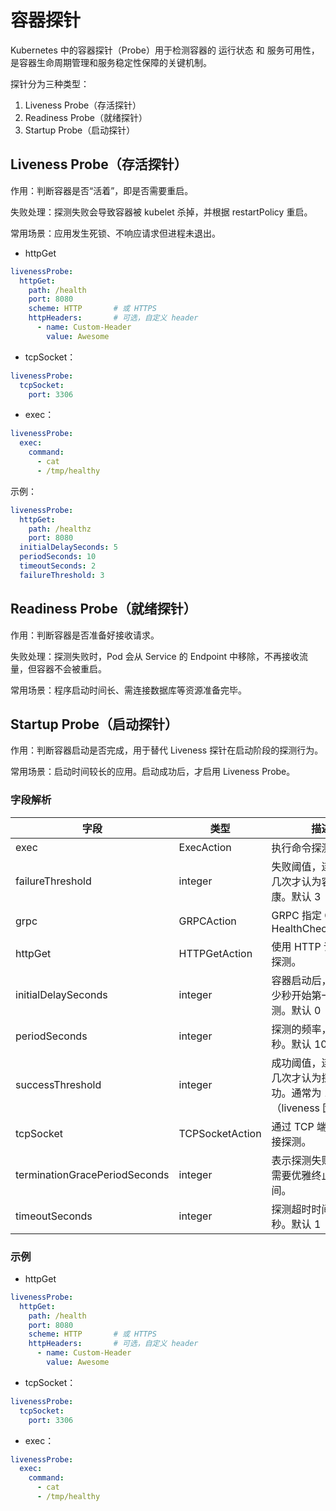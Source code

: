 # 容器探针

Kubernetes 中的容器探针（Probe）用于检测容器的 运行状态 和 服务可用性，是容器生命周期管理和服务稳定性保障的关键机制。

探针分为三种类型：

1. Liveness Probe（存活探针）
2. Readiness Probe（就绪探针）
3. Startup Probe（启动探针）

## Liveness Probe（存活探针）

作用：判断容器是否“活着”，即是否需要重启。

失败处理：探测失败会导致容器被 kubelet 杀掉，并根据 restartPolicy 重启。

常用场景：应用发生死锁、不响应请求但进程未退出。

- httpGet

```yaml
livenessProbe:
  httpGet:
    path: /health
    port: 8080
    scheme: HTTP       # 或 HTTPS
    httpHeaders:       # 可选，自定义 header
      - name: Custom-Header
        value: Awesome
```

- tcpSocket：

```yaml
livenessProbe:
  tcpSocket:
    port: 3306
```

- exec：

```yaml
livenessProbe:
  exec:
    command:
      - cat
      - /tmp/healthy
```

示例：

```yaml
livenessProbe:
  httpGet:
    path: /healthz
    port: 8080
  initialDelaySeconds: 5
  periodSeconds: 10
  timeoutSeconds: 2
  failureThreshold: 3
```

## Readiness Probe（就绪探针）

作用：判断容器是否准备好接收请求。

失败处理：探测失败时，Pod 会从 Service 的 Endpoint 中移除，不再接收流量，但容器不会被重启。

常用场景：程序启动时间长、需连接数据库等资源准备完毕。

## Startup Probe（启动探针）

作用：判断容器启动是否完成，用于替代 Liveness 探针在启动阶段的探测行为。

常用场景：启动时间较长的应用。启动成功后，才启用 Liveness Probe。

### 字段解析

|字段|类型|描述|
|----|-----|-----|
|exec|ExecAction|执行命令探测。|
|failureThreshold|integer|失败阈值，连续失败几次才认为容器不健康。默认 3|
|grpc|GRPCAction|GRPC 指定 GRPC HealthCheckRequest|
|httpGet|HTTPGetAction|使用 HTTP 请求方式探测。|
|initialDelaySeconds|integer|容器启动后，等待多少秒开始第一次探测。默认 0|
|periodSeconds|integer|探测的频率，单位秒。默认 10|
|successThreshold|integer|成功阈值，连续成功几次才认为探测成功。通常为 1（liveness 固定为 1）|
|tcpSocket|TCPSocketAction|通过 TCP 端口建立连接探测。|
|terminationGracePeriodSeconds|integer|表示探测失败后 Pod 需要优雅终止的时间。|
|timeoutSeconds|integer|探测超时时间，单位秒。默认 1|

### 示例

- httpGet

```yaml
livenessProbe:
  httpGet:
    path: /health
    port: 8080
    scheme: HTTP       # 或 HTTPS
    httpHeaders:       # 可选，自定义 header
      - name: Custom-Header
        value: Awesome
```

- tcpSocket：

```yaml
livenessProbe:
  tcpSocket:
    port: 3306
```

- exec：

```yaml
livenessProbe:
  exec:
    command:
      - cat
      - /tmp/healthy
```